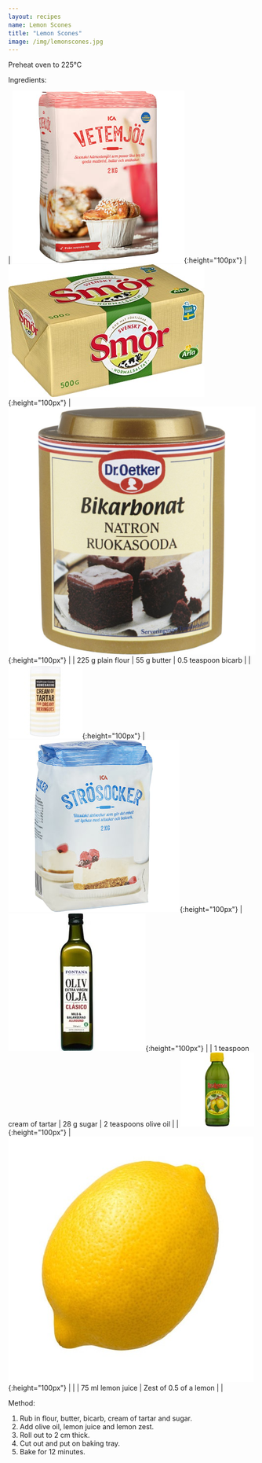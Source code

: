 ```yaml
---
layout: recipes
name: Lemon Scones
title: "Lemon Scones"
image: /img/lemonscones.jpg
---
```


Preheat oven to 225°C

Ingredients:

| ![Flour](/img/flour.jpg){:height="100px"} | ![Butter](/img/butter.jpg){:height="100px"} | ![Bicarb](/img/bicarb.jpg){:height="100px"} |
| 225 g plain flour | 55 g butter | 0.5 teaspoon bicarb |
| ![Cream of tartar](/img/creamoftartar.jpg){:height="100px"} | ![Sugar](/img/sugar.jpg){:height="100px"} | ![Olive oil](/img/oliveoil.jpg){:height="100px"} |
| 1 teaspoon cream of tartar | 28 g sugar | 2 teaspoons olive oil |
| ![Lemon juice](/img/lemonjuice.jpg){:height="100px"} | ![Lemon zest](/img/lemon.jpg){:height="100px"} |  |
| 75 ml lemon juice | Zest of 0.5 of a lemon |  |

Method:
1. Rub in flour, butter, bicarb, cream of tartar and sugar.
2. Add olive oil, lemon juice and lemon zest.
3. Roll out to 2 cm thick.
4. Cut out and put on baking tray.
5. Bake for 12 minutes.
